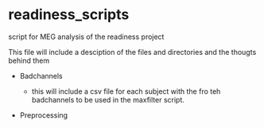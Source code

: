 readiness_scripts
=================

script for MEG analysis of the readiness project

This file will include a desciption of the files and directories and the thougts behind them

- Badchannels
  - this will include a csv file for each subject with the fro teh badchannels to be used in the maxfilter script.

- Preprocessing 

